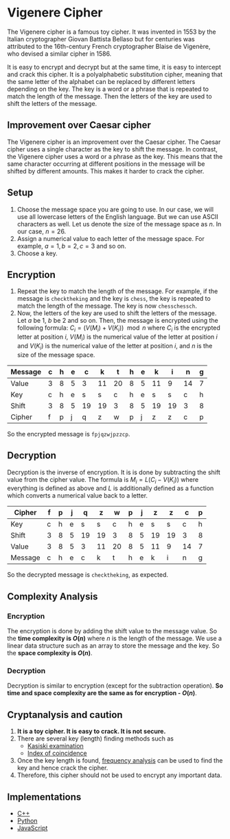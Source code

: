 # Vigenere Cipher

The Vigenere cipher is a famous toy cipher. It was invented in 1553 by the Italian cryptographer Giovan Battista Bellaso but for centuries was attributed to the 16th-century French cryptographer Blaise de Vigenère, who devised a similar cipher in 1586.

It is easy to encrypt and decrypt but at the same time, it is easy to intercept and crack this cipher. It is a polyalphabetic substitution cipher, meaning that the same letter of the alphabet can be replaced by  different letters depending on the key. The key is a word or a phrase that is repeated to match the length of the message. Then the letters of the key are used to shift the letters of the message.

## Improvement over Caesar cipher

The Vigenere cipher is an improvement over the Caesar cipher. The Caesar cipher uses a single character as the key to shift the message. In contrast, the Vigenere cipher uses a word or a phrase as the key. This means that the same character occurring at different positions in the message will be shifted by different amounts. This makes it harder to crack the cipher.

## Setup

1. Choose the message space you are going to use. In our case, we will use all lowercase letters of the English language. But we can use ASCII characters as well. Let us denote the size of the message space as $n$. In our case, $n = 26$.
2. Assign a numerical value to each letter of the message space. For example, $a=1, b=2, c=3$ and so on.
3. Choose a key.

## Encryption

1. Repeat the key to match the length of the message. For example, if the message is `checktheking` and the key is `chess`, the key is repeated to match the length of the message. The key is now `chesschessch`.
2. Now, the letters of the key are used to shift the letters of the message. Let $a$ be $1$, $b$ be $2$ and so on. Then, the message is encrypted using the following formula: $C_i = (V(M_i) + V(K_i)) \mod n$ where $C_i$ is the encrypted letter at position $i$, $V(M_i)$ is the numerical value of the letter at position $i$ and $V(K_i)$ is the numerical value of the letter at position $i$, and $n$ is the size of the message space.

| Message | c | h | e | c | k | t | h | e | k | i | n | g |
|---------|---|---|---|---|---|---|---|---|---|---|---|---|
| Value   | 3 | 8 | 5 | 3 | 11| 20| 8 | 5 | 11| 9 | 14| 7 |
| Key     | c | h | e | s | s | c | h | e | s | s | c | h |
| Shift   | 3 | 8 | 5 | 19| 19| 3 | 8 | 5 | 19| 19| 3 | 8 |
| Cipher  | f | p | j | q | z | w | p | j | z | z | c | p |

So the encrypted message is `fpjqzwjpzzcp`.

## Decryption

Decryption is the inverse of encryption. It is is done by subtracting the shift value from the cipher value. The formula is $M_i = L(C_i - V(K_i))$ where everything is defined as above and $L$ is additionally defined as a function which converts a numerical value back to a letter.

| Cipher  | f | p | j | q | z | w | p | j | z | z | c | p |
|---------|---|---|---|---|---|---|---|---|---|---|---|---|
| Key     | c | h | e | s | s | c | h | e | s | s | c | h |
| Shift   | 3 | 8 | 5 | 19| 19| 3 | 8 | 5 | 19| 19| 3 | 8 |
| Value   | 3 | 8 | 5 | 3 | 11| 20| 8 | 5 | 11| 9 | 14| 7 |
| Message | c | h | e | c | k | t | h | e | k | i | n | g |

So the decrypted message is `checktheking`, as expected.

## Complexity Analysis

### Encryption

The encryption is done by adding the shift value to the message value. So the **time complexity is $O(n)$** where $n$ is the length of the message.
We use a linear data structure such as an array to store the message and the key. So the **space complexity is $O(n)$**.

### Decryption

Decryption is similar to encryption (except for the subtraction operation).
**So time and space complexity are the same as for encryption - $O(n)$**.

## Cryptanalysis and caution

1. **It is a toy cipher. It is easy to crack. It is not secure.**
2. There are several key (length) finding methods such as
    - [Kasiski examination](https://en.wikipedia.org/wiki/Kasiski_examination)
    - [Index of coincidence](https://en.wikipedia.org/wiki/Index_of_coincidence)
3. Once the key length is found, [frequency analysis](https://en.wikipedia.org/wiki/Frequency_analysis) can be used to find the key and hence crack the cipher.
4. Therefore, this cipher should not be used to encrypt any important data.

## Implementations

- [C++](https://github.com/TheAlgorithms/Python/blob/master/ciphers/vigenere_cipher.py)
- [Python](https://github.com/TheAlgorithms/C-Plus-Plus/blob/master/ciphers/vigenere_cipher.cpp)
- [JavaScript](https://github.com/TheAlgorithms/JavaScript/blob/master/Ciphers/VigenereCipher.js)
